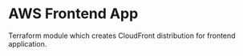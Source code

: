 # AWS Frontend App 

Terraform module which creates CloudFront distribution for frontend application.
